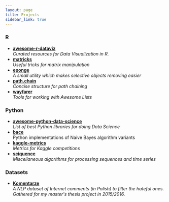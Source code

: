 ```yaml
---
layout: page
title: Projects
sidebar_link: true
---
```

### R
* [**awesome-r-dataviz**](https://krzjoa.github.io/awesome-r-dataviz)
<br>_Curated resources for Data Visualization in R._
* [**matricks**](https://github.com/krzjoa/matricks)
<br>_Useful tricks for matrix manipulation_
* [**eponge**](https://github.com/krzjoa/eponge)
<br>_A small utility which makes selective objects removing easier_
* [**path.chain**](https://github.com/krzjoa/path.chain)
<br>_Concise structure for path chaining_
* [**wayfarer**](https://krzjoa.github.io/wayfarer)
<br>_Tools for working with Awesome Lists_

### Python
* [**awesome-python-data-science**](https://krzjoa.github.io/awesome-python-data-science)
<br>_List of best Python libraries for doing Data Science_
* [**bace**](https://github.com/krzjoa/bace)
<br>Python implementations of Naive Bayes algorithm variants
* [**kaggle-metrics**](https://github.com/krzjoa/kaggle-metrics)
<br>_Metrics for Kaggle competitions_
* [**sciquence**](https://github.com/krzjoa/sciquence)
<br>_Miscellaneous algorithms for processing sequences and time series_

### Datasets
* [**Komentarze**](https://github.com/krzjoa/Komentarze)
<br>_A NLP dataset of Internet comments (in Polish) to filter the hateful ones.
<br>Gathered for my master's thesis project in 2015/2016._
